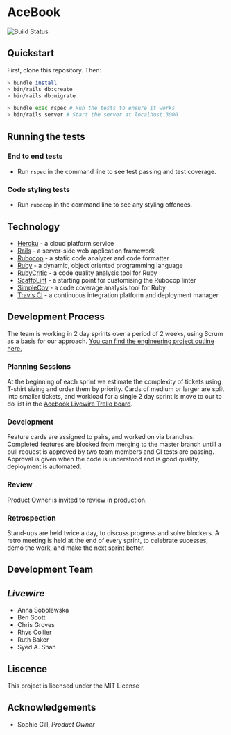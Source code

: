 # AceBook

![Build Status](https://api.travis-ci.org/bengscott2/acebook-livewire.svg?branch=master)


## Quickstart

First, clone this repository. Then:

```bash
> bundle install
> bin/rails db:create
> bin/rails db:migrate

> bundle exec rspec # Run the tests to ensure it works
> bin/rails server # Start the server at localhost:3000
```

## Running the tests

### End to end tests

- Run `rspec` in the command line to see test passing and test coverage.

### Code styling tests

- Run `rubocop` in the command line to see any styling offences.

## Technology

- [Heroku](https://www.heroku.com/) - a cloud platform service
- [Rails](https://rubyonrails.org/) - a server-side web application framework
- [Rubocop](https://rubocop.readthedocs.io/en/stable/) - a static code analyzer and code formatter
- [Ruby](https://www.ruby-lang.org/en/) - a dynamic, object oriented programming language
- [RubyCritic](https://github.com/whitesmith/rubycritic) - a code quality analysis tool for Ruby
- [ScaffoLint](https://github.com/makersacademy/scaffolint) - a starting point for customising the Rubocop linter
- [SimpleCov](https://github.com/colszowka/simplecov) - a code coverage analysis tool for Ruby
- [Travis CI](https://travis-ci.org/) - a continuous integration platform and deployment manager

## Development Process

The team is working in 2 day sprints over a period of 2 weeks, using Scrum as a basis for our approach.
[You can find the engineering project outline here.](https://github.com/makersacademy/course/tree/master/engineering_projects/rails)

### Planning Sessions

At the beginning of each sprint we estimate the complexity of tickets using T-shirt sizing and order them by priority. Cards of medium or larger are split into smaller tickets, and workload for a single 2 day sprint is move to our to do list in the [Acebook Livewire Trello board](https://trello.com/b/5gfCOsG0/acebook-livewire).

### Development

Feature cards are assigned to pairs, and worked on via branches.  Completed features are blocked from merging to the master branch untill a pull request is approved by two team members and CI tests are passing.  Approval is given when the code is understood and is good quality, deployment is automated.

### Review

Product Owner is invited to review in production.

### Retrospection

Stand-ups are held twice a day, to discuss progress and solve blockers. A retro meeting is held at the end of every sprint, to celebrate sucesses, demo the work, and make the next sprint better.

## Development Team

_Livewire_
-----------

- Anna Sobolewska
- Ben Scott
- Chris Groves
- Rhys Collier
- Ruth Baker
- Syed A. Shah

## Liscence

This project is licensed under the MIT License

## Acknowledgements

- Sophie Gill, _Product Owner_
